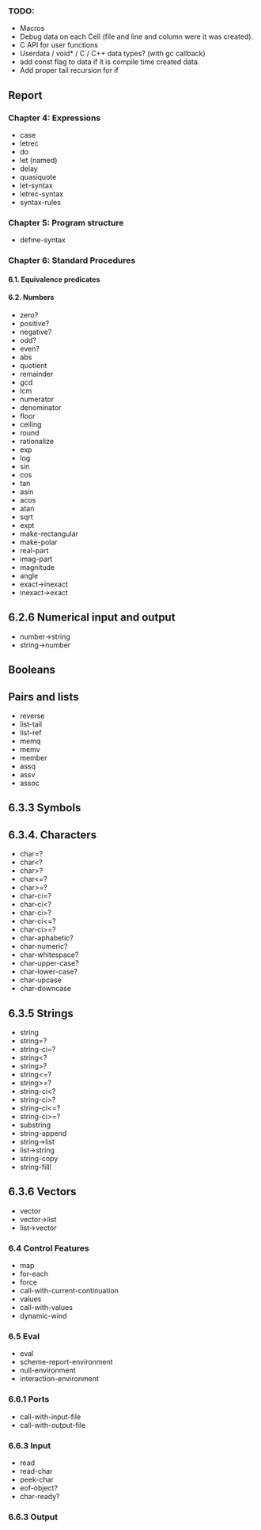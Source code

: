 ### TODO:
* Macros
* Debug data on each Cell (file and line and column were it was created).
* C API for user functions
* Userdata / void* / C / C++ data types? (with gc callback)
* add const flag to data if it is compile time created data.
* Add proper tail recursion for if

## Report
### Chapter 4: Expressions
* case
* letrec
* do
* let (named)
* delay
* quasiquote <qq template>
* let-syntax
* letrec-syntax
* syntax-rules

### Chapter 5: Program structure
* define-syntax

### Chapter 6: Standard Procedures
#### 6.1. Equivalence predicates
#### 6.2. Numbers
* zero?
* positive?
* negative?
* odd?
* even?
* abs
* quotient
* remainder
* gcd
* lcm
* numerator
* denominator
* floor
* ceiling
* round
* rationalize
* exp  
* log  
* sin  
* cos  
* tan 
* asin 
* acos
* atan
* sqrt
* expt
* make-rectangular
* make-polar
* real-part
* imag-part
* magnitude
* angle
* exact->inexact
* inexact->exact

## 6.2.6  Numerical input and output

* number->string
* string->number

## Booleans
## Pairs and lists
* reverse
* list-tail
* list-ref
* memq
* memv
* member
* assq
* assv
* assoc

## 6.3.3 Symbols
## 6.3.4. Characters
* char=?
* char<?
* char>?
* char<=?
* char>=?
* char-ci=?
* char-ci<?
* char-ci>?
* char-ci<=?
* char-ci>=?
* char-aphabetic?
* char-numeric?
* char-whitespace?
* char-upper-case?
* char-lower-case?
* char-upcase
* char-downcase

## 6.3.5 Strings
* string
* string=?
* string-ci=?
* string<?
* string>?
* string<=?
* string>=?
* string-ci<?
* string-ci>?
* string-ci<=?
* string-ci>=?
* substring
* string-append
* string->list
* list->string
* string-copy
* string-fill!

## 6.3.6 Vectors
* vector
* vector->list
* list->vector

### 6.4 Control Features
* map
* for-each
* force
* call-with-current-continuation
* values
* call-with-values
* dynamic-wind

### 6.5 Eval
* eval
* scheme-report-environment
* null-environment
* interaction-environment

### 6.6.1 Ports
* call-with-input-file
* call-with-output-file

### 6.6.3 Input
* read
* read-char
* peek-char
* eof-object?
* char-ready?

### 6.6.3 Output